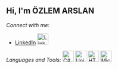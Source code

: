 ## Hi, I'm ÖZLEM ARSLAN

*Connect with me:*
* [LinkedIn](https://www.linkedin.com/in/ozlem--arslan/)
  <a href="https://www.linkedin.com/in/ozlem--arslan/" target="_blank">
    <img src="https://cdn2.iconfinder.com/data/icons/social-media-2285/512/1_Linkedin_unofficial_colored_svg-64.png" alt="LinkedIn" width="30" height="30"/>
  </a>

*Languages and Tools:*
<img src="https://cdn1.iconfinder.com/data/icons/logos-and-brands/512/csharp-64.png" alt="C#" width="30" height="30"/>
<img src="https://cdn0.iconfinder.com/data/icons/web-social-and-folder-icons/512/Unity_3D.png" alt="Unity" width="30" height="30"/>
<img src="https://cdn1.iconfinder.com/data/icons/logos-and-brands/512/html5-64.png" alt="HTML" width="30" height="30"/>
<img src="https://cdn0.iconfinder.com/data/icons/logos-and-brands/512/microsoft_office-64.png" alt="Microsoft Office" width="30" height="30"/>


